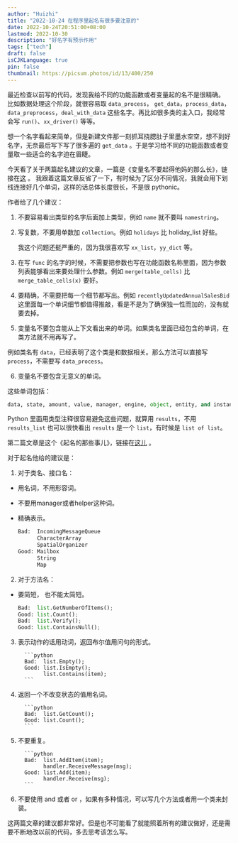 ```yaml
---
author: "Huizhi"
title: "2022-10-24 在程序里起名有很多要注意的"
date: 2022-10-24T20:51:00+08:00  
lastmod: 2022-10-30
description: "好名字有预示作用"
tags: ["tech"]
draft: false
isCJKLanguage: true
pin: false
thumbnail: https://picsum.photos/id/13/400/250
---
```




最近检查以前写的代码，发现我给不同的功能函数或者变量起的名不是很精确。 比如数据处理这个阶段，就很容易取 `data_process`， `get_data`，`process_data`，`data_preprocess`，`deal_with_data` 这些名字。再比如很多类的主入口，我经常会写 `run()`、`xx_driver()` 等等。

想一个名字看起来简单，但是新建文件那一刻抓耳挠腮肚子里墨水空空，想不到好名字，无奈最后写下写了很多遍的 `get_data` 。于是学习给不同的功能函数或者变量取一些适合的名字迫在眉睫。

今天看了关于两篇起名建议的文章，一篇是《变量名不要起得他妈的那么长》，链接在[这](https://journal.stuffwithstuff.com/2016/06/16/long-names-are-long/) 。 
我跟着这篇文章反省了一下，有时候为了区分不同情况，我就会用下划线连接好几个单词，这样的话总体长度很长，不是很 pythonic。

作者给了几个建议：

1. 不要容易看出类型的名字后面加上类型，例如 `name` 就不要叫 `namestring`。
2. 写复数，不要用单数加 `collection`。例如 `holidays` 比 holiday_list 好些。

   我这个问题还挺严重的，因为我很喜欢写 `xx_list`，`yy_dict` 等。

3. 在写 `func` 的名字的时候，不需要把参数也写在功能函数名称里面，因为参数列表能够看出来要处理什么参数。例如 `merge(table_cells)` 比 `merge_table_cells(x)` 要好。
4. 要精确，不需要把每一个细节都写出。例如 `recentlyUpdatedAnnualSalesBid` 这里面每一个单词细节都值得推敲，看是不是为了确保独一性而加的，没有就要去掉。
5. 变量名不要包含能从上下文看出来的单词。如果类名里面已经包含的单词，在类方法就不用再写了。

例如类名有 `data`，已经表明了这个类是和数据相关。那么方法可以直接写 `process`，不需要写 `data_process`。

6. 变量名不要包含无意义的单词。

这些单词包括：


```python
data, state, amount, value, manager, engine, object, entity, and instance.

```

Python 里面用类型注释很容易避免这些问题，就算用 `results`，不用 `results_list` 也可以很快看出 `results` 是一个 `list`，有时候是 `list of list`。

第二篇文章是这个《起名的那些事儿》，链接在[这儿](https://journal.stuffwithstuff.com/2009/06/05/naming-things-in-code/) 。  

对于起名他给的建议是：

1. 对于类名、接口名：
- 用名词，不用形容词。
- 不要用manager或者helper这种词。
- 精确表示。

   ```python
   Bad:  IncomingMessageQueue
         CharacterArray
         SpatialOrganizer
   Good: Mailbox
         String
         Map
   ```

2. 对于方法名：

- 要简短， 也不能太简短。
   

   ```python
   Bad:  list.GetNumberOfItems();
   Good: list.Count();
   Bad:  list.Verify();
   Good: list.ContainsNull();
   
   ``` 

3. 表示动作的话用动词，返回布尔值用问句的形式。

         ```python
         Bad:  list.Empty();
         Good: list.IsEmpty();
               list.Contains(item);
         ```

4. 返回一个不改变状态的值用名词。

         ```python
         Bad:  list.GetCount();
         Good: list.Count();
         ```
5. 不要重复。

         ```python
         Bad:  list.AddItem(item);
               handler.ReceiveMessage(msg);
         Good: list.Add(item);
               handler.Receive(msg);
         ```
6. 不要使用 and 或者 or ，如果有多种情况，可以写几个方法或者用一个类来封装。

这两篇文章的建议都非常好。但是也不可能看了就能照着所有的建议做好，还是需要不断地改以前的代码，多去思考该怎么写。